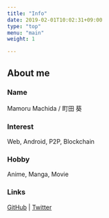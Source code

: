 ```yaml
---
title: "Info"
date: 2019-02-01T10:02:31+09:00
type: "top"
menu: "main"
weight: 1

---
```


## About me

### Name

Mamoru Machida / 町田 葵 

### Interest

Web, Android, P2P, Blockchain

### Hobby

Anime, Manga, Movie

### Links

[GitHub](https://github.com/MamoruMachida)
| [Twitter](https://twitter.com/d_machi)
